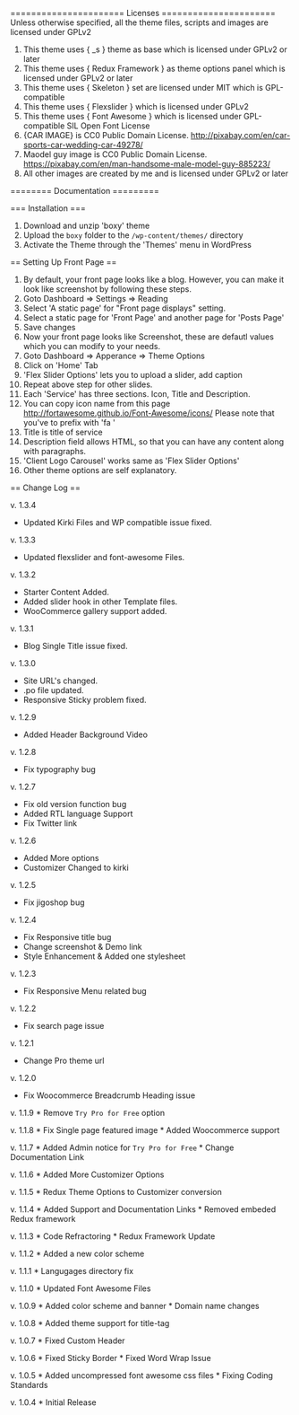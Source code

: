 ====================== Licenses ======================
Unless otherwise specified, all the theme files, scripts and images
are licensed under GPLv2

1. This theme uses { _s } theme as base which is licensed under GPLv2 or later
2. This theme uses { Redux Framework } as theme options panel which is licensed under GPLv2 or later
3. This theme uses { Skeleton } set are licensed under MIT which is GPL-compatible
4. This theme uses { Flexslider } which is licensed under GPLv2
5. This theme uses { Font Awesome } which is licensed under GPL-compatible SIL Open Font License
6. {CAR IMAGE} is CC0 Public Domain License. http://pixabay.com/en/car-sports-car-wedding-car-49278/
7. Maodel guy image is CC0 Public Domain License.
https://pixabay.com/en/man-handsome-male-model-guy-885223/
8. All other images are created by me and is licensed under GPLv2 or later



======== Documentation =========

=== Installation ===
1. Download and unzip 'boxy' theme
2. Upload the `boxy` folder to the `/wp-content/themes/` directory
3. Activate the Theme through the 'Themes' menu in WordPress

== Setting Up Front Page ==
1. By default, your front page looks like a blog. However, you can make it look like screenshot by following these steps.
2. Goto Dashboard => Settings => Reading
3. Select 'A static page' for "Front page displays" setting.
4. Select a static page for 'Front Page' and another page for 'Posts Page'
5. Save changes
6. Now your front page looks like Screenshot, these are defautl values which you can modify to your needs.
7. Goto Dashboard => Apperance => Theme Options
8. Click on 'Home' Tab
9. 'Flex Slider Options' lets you to upload a slider, add caption
10. Repeat above step for other slides.
11. Each 'Service' has three sections. Icon, Title and Description.
12. You can copy icon name from this page http://fortawesome.github.io/Font-Awesome/icons/ Please note that you've to prefix with 'fa '
13. Title is title of service
14. Description field allows HTML, so that you can have any content along with paragraphs.
15. 'Client Logo Carousel' works same as 'Flex Slider Options'
16. Other theme options are self explanatory.

== Change Log ==

v. 1.3.4 
* Updated Kirki Files and WP compatible issue fixed.

v. 1.3.3 
* Updated flexslider and font-awesome Files.

v. 1.3.2
 * Starter Content Added.
 * Added slider hook in other Template files.
 * WooCommerce gallery support added.
 
v. 1.3.1
 * Blog Single Title issue fixed.
 
v. 1.3.0
 * Site URL's changed.
 * .po file updated.
 * Responsive Sticky problem fixed.
 
v. 1.2.9
 * Added Header Background Video
 
v. 1.2.8
 * Fix typography bug

v. 1.2.7
 * Fix old version function bug
 * Added RTL language Support
 * Fix Twitter link
 
v. 1.2.6
 * Added More options
 * Customizer Changed to kirki 

v. 1.2.5
 * Fix jigoshop bug

v. 1.2.4
 * Fix Responsive title bug
 * Change screenshot & Demo link
 * Style Enhancement & Added one stylesheet

v. 1.2.3
 * Fix Responsive Menu related bug

v. 1.2.2
 * Fix search page issue

v. 1.2.1
 * Change Pro theme url

v. 1.2.0
 * Fix Woocommerce Breadcrumb Heading issue

v. 1.1.9
	*  Remove `Try Pro for Free` option

v. 1.1.8
	*  Fix Single page featured image
	*  Added Woocommerce support

v. 1.1.7
	*  Added Admin notice for `Try Pro for Free` 
	*  Change Documentation Link

v. 1.1.6
	* Added More Customizer Options

v. 1.1.5
	* Redux Theme Options to Customizer conversion

v. 1.1.4
	* Added Support and Documentation Links
	* Removed embeded Redux framework
	
v. 1.1.3
	* Code Refractoring
	* Redux Framework Update

v. 1.1.2
	* Added a new color scheme
	
v. 1.1.1
	* Langugages directory fix
	
v. 1.1.0
	* Updated Font Awesome Files

v. 1.0.9
	* Added color scheme and banner
	* Domain name changes

v. 1.0.8
	* Added theme support for title-tag
	
v. 1.0.7
	* Fixed Custom Header
	
v. 1.0.6
	* Fixed Sticky Border 
	* Fixed Word Wrap Issue

v. 1.0.5
	* Added uncompressed font awesome css files
	* Fixing Coding Standards

v. 1.0.4
	* Initial Release
